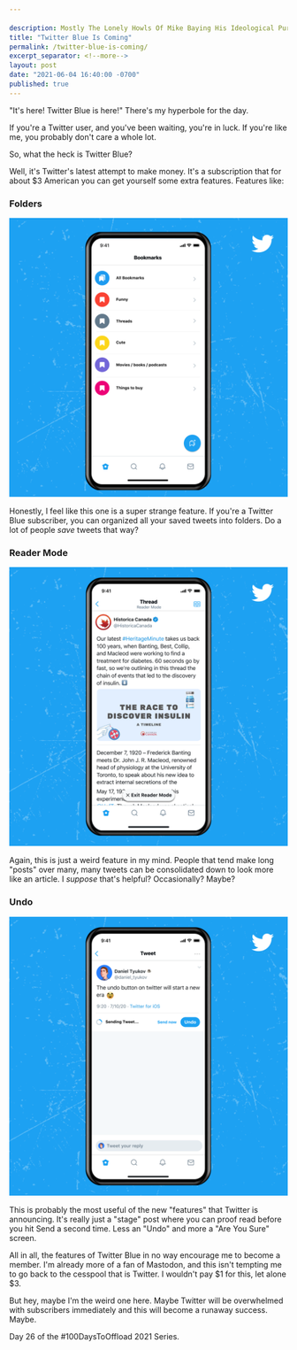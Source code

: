 ```yaml
---

description: Mostly The Lonely Howls Of Mike Baying His Ideological Purity At The Moon
title: "Twitter Blue Is Coming"
permalink: /twitter-blue-is-coming/
excerpt_separator: <!--more-->
layout: post
date: "2021-06-04 16:40:00 -0700"
published: true
---
```


"It's here! Twitter Blue is here!" There's my hyperbole for the day.

If you're a Twitter user, and you've been waiting, you're in luck. If you're like me, you probably don't care a whole lot.

<!--more-->

So, what the heck is Twitter Blue?

Well, it's Twitter's latest attempt to make money. It's a subscription that for about $3 American you can get yourself some extra features. Features like:

### Folders
![](/assets/images/twitter_blue_folders.png)

Honestly, I feel like this one is a super strange feature. If you're a Twitter Blue subscriber, you can organized all your saved tweets into folders. Do a lot of people _save_ tweets that way?

### Reader Mode
![](/assets/images/twitter_blue_reader.png)

Again, this is just a weird feature in my mind. People that tend make long "posts" over many, many tweets can be consolidated down to look more like an article. I _suppose_ that's helpful? Occasionally? Maybe?

### Undo
![](/assets/images/twitter_blue_undo.png)

This is probably the most useful of the new "features" that Twitter is announcing. It's really just a "stage" post where you can proof read before you hit Send a second time. Less an "Undo" and more a "Are You Sure" screen.

All in all, the features of Twitter Blue in no way encourage me to become a member. I'm already more of a fan of Mastodon, and this isn't tempting me to go back to the cesspool that is Twitter. I wouldn't pay $1 for this, let alone $3.

But hey, maybe I'm the weird one here. Maybe Twitter will be overwhelmed with subscribers immediately and this will become a runaway success. Maybe.

Day 26 of the #100DaysToOffload 2021 Series.
